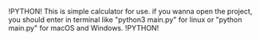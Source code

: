 !PYTHON! 
This is simple calculator for use.
if you wanna open the project, you should enter in terminal like "python3 main.py" for linux or "python main.py" for macOS and Windows.
!PYTHON!
